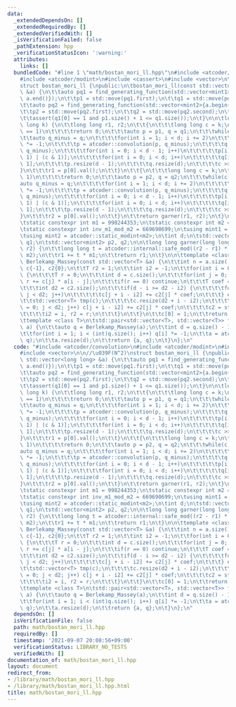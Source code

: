 ```yaml
---
data:
  _extendedDependsOn: []
  _extendedRequiredBy: []
  _extendedVerifiedWith: []
  _isVerificationFailed: false
  _pathExtension: hpp
  _verificationStatusIcon: ':warning:'
  attributes:
    links: []
  bundledCode: "#line 1 \"math/bostan_mori_ll.hpp\"\n#include <atcoder/convolution>\n\
    #include <atcoder/modint>\n#include <cassert>\n#include <vector>\n\n//\u039F(N^2)\n\
    struct bostan_mori_ll {\npublic:\n\tbostan_mori_ll(const std::vector<long long>\
    \ &a) {\n\t\tauto pq1 = find_generating_function(std::vector<mint1>{a.begin(),\
    \ a.end()});\n\t\tp1 = std::move(pq1.first);\n\t\tq1 = std::move(pq1.second);\n\
    \t\tauto pq2 = find_generating_function(std::vector<mint2>{a.begin(), a.end()});\n\
    \t\tp2 = std::move(pq2.first);\n\t\tq2 = std::move(pq2.second);\n\t\td = q1.size();\n\
    \t\tassert(q1[0] == 1 and p1.size() + 1 <= q1.size());\n\t}\n\n\tlong long kth_term(long\
    \ long k) {\n\t\tlong long r1, r2;\n\t\t{\n\t\t\tlong long c = k;\n\t\t\tif(d\
    \ == 1)\n\t\t\t\treturn 0;\n\t\t\tauto p = p1, q = q1;\n\t\t\twhile(c) {\n\t\t\
    \t\tauto q_minus = q;\n\t\t\t\tfor(int i = 1; i < d; i += 2)\n\t\t\t\t\tq_minus[i]\
    \ *= -1;\n\t\t\t\tp = atcoder::convolution(p, q_minus);\n\t\t\t\tq = atcoder::convolution(q,\
    \ q_minus);\n\t\t\t\tfor(int i = 0; i < d - 1; i++)\n\t\t\t\t\tp[i] = p[(i <<\
    \ 1) | (c & 1)];\n\t\t\t\tfor(int i = 0; i < d; i++)\n\t\t\t\t\tq[i] = q[i <<\
    \ 1];\n\t\t\t\tp.resize(d - 1);\n\t\t\t\tq.resize(d);\n\t\t\t\tc >>= 1;\n\t\t\t\
    }\n\t\t\tr1 = p[0].val();\n\t\t}\n\t\t{\n\t\t\tlong long c = k;\n\t\t\tif(d ==\
    \ 1)\n\t\t\t\treturn 0;\n\t\t\tauto p = p2, q = q2;\n\t\t\twhile(c) {\n\t\t\t\t\
    auto q_minus = q;\n\t\t\t\tfor(int i = 1; i < d; i += 2)\n\t\t\t\t\tq_minus[i]\
    \ *= -1;\n\t\t\t\tp = atcoder::convolution(p, q_minus);\n\t\t\t\tq = atcoder::convolution(q,\
    \ q_minus);\n\t\t\t\tfor(int i = 0; i < d - 1; i++)\n\t\t\t\t\tp[i] = p[(i <<\
    \ 1) | (c & 1)];\n\t\t\t\tfor(int i = 0; i < d; i++)\n\t\t\t\t\tq[i] = q[i <<\
    \ 1];\n\t\t\t\tp.resize(d - 1);\n\t\t\t\tq.resize(d);\n\t\t\t\tc >>= 1;\n\t\t\t\
    }\n\t\t\tr2 = p[0].val();\n\t\t}\n\t\treturn garner(r1, r2);\n\t}\n\nprivate:\n\
    \tstatic constexpr int m1 = 998244353;\n\tstatic constexpr int m2 = 1004535809;\n\
    \tstatic constexpr int inv_m1_mod_m2 = 669690699;\n\tusing mint1 = atcoder::static_modint<m1>;\n\
    \tusing mint2 = atcoder::static_modint<m2>;\n\tint d;\n\tstd::vector<mint1> p1,\
    \ q1;\n\tstd::vector<mint2> p2, q2;\n\n\tlong long garner(long long r1, long long\
    \ r2) {\n\t\tlong long t = atcoder::internal::safe_mod((r2 - r1) * inv_m1_mod_m2,\
    \ m2);\n\t\tr1 += t * m1;\n\t\treturn r1;\n\t}\n\n\ttemplate <class T>\n\tstd::vector<T>\
    \ Berlekamp_Massey(const std::vector<T> &a) {\n\t\tint n = a.size();\n\t\tstd::vector<T>\
    \ c{-1}, c2{0};\n\t\tT r2 = 1;\n\t\tint i2 = -1;\n\t\tfor(int i = 0; i < n; i++)\
    \ {\n\t\t\tT r = 0;\n\t\t\tint d = c.size();\n\t\t\tfor(int j = 0; j < d; j++)\
    \ r += c[j] * a[i - j];\n\t\t\tif(r == 0) continue;\n\t\t\tT coef = -r / r2;\n\
    \t\t\tint d2 = c2.size();\n\t\t\tif(d - i >= d2 - i2) {\n\t\t\t\tfor(int j = 0;\
    \ j < d2; j++)\n\t\t\t\t\tc[j + i - i2] += c2[j] * coef;\n\t\t\t} else {\n\t\t\
    \t\tstd::vector<T> tmp(c);\n\t\t\t\tc.resize(d2 + i - i2);\n\t\t\t\tfor(int j\
    \ = 0; j < d2; j++) c[j + i - i2] += c2[j] * coef;\n\t\t\t\tc2 = std::move(tmp);\n\
    \t\t\t\ti2 = i, r2 = r;\n\t\t\t}\n\t\t}\n\t\tc[0] = 1;\n\t\treturn c;\n\t}\n\n\
    \ttemplate <class T>\n\tstd::pair<std::vector<T>, std::vector<T>> find_generating_function(std::vector<T>\
    \ a) {\n\t\tauto q = Berlekamp_Massey(a);\n\t\tint d = q.size() - 1;\n\t\ta.resize(d);\n\
    \t\tfor(int i = 1; i < (int)q.size(); i++) q[i] *= -1;\n\t\ta = atcoder::convolution(a,\
    \ q);\n\t\ta.resize(d);\n\t\treturn {a, q};\n\t}\n};\n"
  code: "#include <atcoder/convolution>\n#include <atcoder/modint>\n#include <cassert>\n\
    #include <vector>\n\n//\u039F(N^2)\nstruct bostan_mori_ll {\npublic:\n\tbostan_mori_ll(const\
    \ std::vector<long long> &a) {\n\t\tauto pq1 = find_generating_function(std::vector<mint1>{a.begin(),\
    \ a.end()});\n\t\tp1 = std::move(pq1.first);\n\t\tq1 = std::move(pq1.second);\n\
    \t\tauto pq2 = find_generating_function(std::vector<mint2>{a.begin(), a.end()});\n\
    \t\tp2 = std::move(pq2.first);\n\t\tq2 = std::move(pq2.second);\n\t\td = q1.size();\n\
    \t\tassert(q1[0] == 1 and p1.size() + 1 <= q1.size());\n\t}\n\n\tlong long kth_term(long\
    \ long k) {\n\t\tlong long r1, r2;\n\t\t{\n\t\t\tlong long c = k;\n\t\t\tif(d\
    \ == 1)\n\t\t\t\treturn 0;\n\t\t\tauto p = p1, q = q1;\n\t\t\twhile(c) {\n\t\t\
    \t\tauto q_minus = q;\n\t\t\t\tfor(int i = 1; i < d; i += 2)\n\t\t\t\t\tq_minus[i]\
    \ *= -1;\n\t\t\t\tp = atcoder::convolution(p, q_minus);\n\t\t\t\tq = atcoder::convolution(q,\
    \ q_minus);\n\t\t\t\tfor(int i = 0; i < d - 1; i++)\n\t\t\t\t\tp[i] = p[(i <<\
    \ 1) | (c & 1)];\n\t\t\t\tfor(int i = 0; i < d; i++)\n\t\t\t\t\tq[i] = q[i <<\
    \ 1];\n\t\t\t\tp.resize(d - 1);\n\t\t\t\tq.resize(d);\n\t\t\t\tc >>= 1;\n\t\t\t\
    }\n\t\t\tr1 = p[0].val();\n\t\t}\n\t\t{\n\t\t\tlong long c = k;\n\t\t\tif(d ==\
    \ 1)\n\t\t\t\treturn 0;\n\t\t\tauto p = p2, q = q2;\n\t\t\twhile(c) {\n\t\t\t\t\
    auto q_minus = q;\n\t\t\t\tfor(int i = 1; i < d; i += 2)\n\t\t\t\t\tq_minus[i]\
    \ *= -1;\n\t\t\t\tp = atcoder::convolution(p, q_minus);\n\t\t\t\tq = atcoder::convolution(q,\
    \ q_minus);\n\t\t\t\tfor(int i = 0; i < d - 1; i++)\n\t\t\t\t\tp[i] = p[(i <<\
    \ 1) | (c & 1)];\n\t\t\t\tfor(int i = 0; i < d; i++)\n\t\t\t\t\tq[i] = q[i <<\
    \ 1];\n\t\t\t\tp.resize(d - 1);\n\t\t\t\tq.resize(d);\n\t\t\t\tc >>= 1;\n\t\t\t\
    }\n\t\t\tr2 = p[0].val();\n\t\t}\n\t\treturn garner(r1, r2);\n\t}\n\nprivate:\n\
    \tstatic constexpr int m1 = 998244353;\n\tstatic constexpr int m2 = 1004535809;\n\
    \tstatic constexpr int inv_m1_mod_m2 = 669690699;\n\tusing mint1 = atcoder::static_modint<m1>;\n\
    \tusing mint2 = atcoder::static_modint<m2>;\n\tint d;\n\tstd::vector<mint1> p1,\
    \ q1;\n\tstd::vector<mint2> p2, q2;\n\n\tlong long garner(long long r1, long long\
    \ r2) {\n\t\tlong long t = atcoder::internal::safe_mod((r2 - r1) * inv_m1_mod_m2,\
    \ m2);\n\t\tr1 += t * m1;\n\t\treturn r1;\n\t}\n\n\ttemplate <class T>\n\tstd::vector<T>\
    \ Berlekamp_Massey(const std::vector<T> &a) {\n\t\tint n = a.size();\n\t\tstd::vector<T>\
    \ c{-1}, c2{0};\n\t\tT r2 = 1;\n\t\tint i2 = -1;\n\t\tfor(int i = 0; i < n; i++)\
    \ {\n\t\t\tT r = 0;\n\t\t\tint d = c.size();\n\t\t\tfor(int j = 0; j < d; j++)\
    \ r += c[j] * a[i - j];\n\t\t\tif(r == 0) continue;\n\t\t\tT coef = -r / r2;\n\
    \t\t\tint d2 = c2.size();\n\t\t\tif(d - i >= d2 - i2) {\n\t\t\t\tfor(int j = 0;\
    \ j < d2; j++)\n\t\t\t\t\tc[j + i - i2] += c2[j] * coef;\n\t\t\t} else {\n\t\t\
    \t\tstd::vector<T> tmp(c);\n\t\t\t\tc.resize(d2 + i - i2);\n\t\t\t\tfor(int j\
    \ = 0; j < d2; j++) c[j + i - i2] += c2[j] * coef;\n\t\t\t\tc2 = std::move(tmp);\n\
    \t\t\t\ti2 = i, r2 = r;\n\t\t\t}\n\t\t}\n\t\tc[0] = 1;\n\t\treturn c;\n\t}\n\n\
    \ttemplate <class T>\n\tstd::pair<std::vector<T>, std::vector<T>> find_generating_function(std::vector<T>\
    \ a) {\n\t\tauto q = Berlekamp_Massey(a);\n\t\tint d = q.size() - 1;\n\t\ta.resize(d);\n\
    \t\tfor(int i = 1; i < (int)q.size(); i++) q[i] *= -1;\n\t\ta = atcoder::convolution(a,\
    \ q);\n\t\ta.resize(d);\n\t\treturn {a, q};\n\t}\n};\n"
  dependsOn: []
  isVerificationFile: false
  path: math/bostan_mori_ll.hpp
  requiredBy: []
  timestamp: '2021-09-07 20:08:56+09:00'
  verificationStatus: LIBRARY_NO_TESTS
  verifiedWith: []
documentation_of: math/bostan_mori_ll.hpp
layout: document
redirect_from:
- /library/math/bostan_mori_ll.hpp
- /library/math/bostan_mori_ll.hpp.html
title: math/bostan_mori_ll.hpp
---
```

